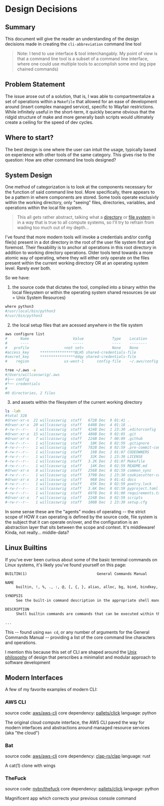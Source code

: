 # Design Decisions

## Summary

This document will give the reader an understanding of the design decisions made in creating the `cli-abbreviation` command line tool

> Note: I tend to use interface & tool interchangably. My point of view is that a command line tool is a subset of a command line interface, where one could use multiple tools to accomplish some end (eg pipe chained commands)

## Problem Statement

The issue arose out of a solution, that is, I was able to compartmentalize a set of operations within a `Makefile` that allowed for an ease of development around (insert complex managed service), specific to Wayfair restrictions. While infinitely useful in the short-term, it quickly became obvious that the ridgid structure of make and more generally bash scripts would ultimately create a ceiling for the speed of dev cycles.

## Where to start?

The best design is one where the user can intuit the usage, typically based on experience with other tools of the same category. This gives rise to the question: How are other command line tools designed?

## System Design

One method of categorization is to look at the components necessary for the function of said command line tool. More specifically, there appears to be a pattern in where components are stored. Some tools operate exclusivly within the working directory, only "seeing" files, directories, variables, and operations within the local file system.

> This all gets rather abstract, talking what a [directory] or [file system] is in a way that is true to all compute systems, so I'll try to refrain from wading too much out of my depth...

[directory]: https://en.wikipedia.org/wiki/Directory_(computing)
[file system]: https://en.wikipedia.org/wiki/File_system

I've found that more modern tools will invoke a credentials and/or config file(s) present in a dot directory in the root of the user file system first and foremost. Their flexability is to anchor all operations in this root directory in addition to working directory operations. Older tools tend towards a more atomic way of operating, where they will either only operate on the files present within the current working directory OR at an operating system level. Rarely ever both.

So we have:
1. the source code that dictates the tool, compiled into a binary within the local filesystem or within the operating system shared resources (ie usr = Unix System Resources)
```bash
where python3
#/usr/local/bin/python3
#/usr/bin/python3
```
2. the local setup files that are acessed anywhere in the file system
```bash
aws configure list
#      Name                    Value             Type    Location
#      ----                    -----             ----    --------
#   profile                <not set>             None    None
#access_key     ****************BLH5 shared-credentials-file
#secret_key     ****************ddqy shared-credentials-file
#    region                us-west-1      config-file    ~/.aws/config

tree ~/.aws -a
#/Users/willcasswrig/.aws
#├── config
#└── credentials
#
#0 directories, 2 files
```
3. and assets within the filesystem of the current working directory
```bash
ls -lah
#total 328
#drwxr-xr-x  21 willcasswrig  staff   672B Dec  9 01:41 .
#drwxr-xr-x  20 willcasswrig  staff   640B Dec  4 01:18 ..
#-rw-r--r--   1 willcasswrig  staff   424B Dec  1 23:30 .editorconfig
#drwxr-xr-x  15 willcasswrig  staff   480B Dec  9 02:05 .git
#drwxr-xr-x   7 willcasswrig  staff   224B Dec  7 00:09 .github
#-rw-r--r--   1 willcasswrig  staff    10K Dec  8 02:59 .gitignore
#-rw-r--r--   1 willcasswrig  staff   782B Dec  8 02:59 .pre-commit-config.yaml
#-rw-r--r--   1 willcasswrig  staff    19B Dec  2 01:07 CODEOWNERS
#-rw-r--r--   1 willcasswrig  staff    32K Dec  1 23:30 LICENSE
#-rw-r--r--   1 willcasswrig  staff   3.2K Dec  2 01:07 Makefile
#-rw-r--r--   1 willcasswrig  staff    14K Dec  8 02:59 README.md
#drwxr-xr-x   8 willcasswrig  staff   256B Dec  8 02:59 common_sync
#-rw-r--r--   1 willcasswrig  staff   379B Dec  1 23:30 cookiecutter-config-file.yml
#drwxr-xr-x   3 willcasswrig  staff    96B Dec  9 01:41 docs
#-rw-r--r--   1 willcasswrig  staff    65K Dec  8 02:59 poetry.lock
#-rw-r--r--   1 willcasswrig  staff   3.6K Dec  8 02:59 pyproject.toml
#-rw-r--r--   1 willcasswrig  staff   697B Dec  8 01:00 requirements.txt
#drwxr-xr-x   7 willcasswrig  staff   224B Dec  8 02:59 scripts
#-rw-r--r--   1 willcasswrig  staff   100B Dec  1 23:30 setup.cfg
```

In some sense these are the "agents" modes of operating -- the strict scope of HOW it can operating is defined by the source code, file system is the subject that it can operate on/over, and the configuration is an abstraction layer that sits between the scope and context. It's middleware! Kinda, not really... middle-data?

## Linux Builtins

If you've ever been curious about some of the basic terminal commands on Linux systems, it's likely you've found yourself on this page:

```txt
BUILTIN(1)                                General Commands Manual

NAME
     builtin, !, %, ., :, @, [, {, }, alias, alloc, bg, bind, bindkey, break, breaksw, builtins, case, cd, chdir, command, complete, continue, default, dirs, do, done, echo, echotc, elif, else, end, endif, endsw, esac, eval, exec, exit, export, false, fc, fg, filetest, fi, for, foreach, getopts, glob, goto, hash, hashstat, history, hup, if, jobid, jobs, kill, limit, local, log, login, logout, ls-F, nice, nohup, notify, onintr, popd, printenv, printf, pushd, pwd, read, readonly, rehash, repeat, return, sched, set, setenv, settc, setty, setvar, shift, source, stop, suspend, switch, telltc, test, then, time, times, trap, true, type, ulimit, umask, unalias, uncomplete, unhash, unlimit, unset, unsetenv, until, wait, where, which, while – shell built-in commands

SYNOPSIS
     See the built-in command description in the appropriate shell manual page.

DESCRIPTION
	 Shell builtin commands are commands that can be executed within the running shell's process.  Note that, in the case of csh(1) builtin commands, the command is executed in a subshell if it occurs as any component of a pipeline except the last.

...
```

This -- found using `man cd`, or any number of arguments for the General Commands Manual -- providing a list of the core command line characters and operations.

I mention this because this set of CLI are shaped around the [Unix philosophy](https://en.wikipedia.org/wiki/Unix_philosophy) of design that perscribes a minimalist and modular approach to software development

## Modern Interfaces

A few of my favorite examples of modern CLI:

### AWS CLI

source code: [aws/aws-cli](https://github.com/aws/aws-cli)
core dependency: [pallets/click](https://github.com/pallets/click)
language: python

The original cloud compute interface, the AWS CLI paved the way for modern interfaces and abstractions around managed resource services (aka "the cloud")

### Bat

source code: [aws/aws-cli](https://github.com/aws/aws-cli)
core dependency: [clap-rs/clap](https://github.com/clap-rs/clap)
language: rust

A cat(1) clone with wings

### TheFuck

source code: [nvbn/thefuck](https://github.com/nvbn/thefuck)
core dependency: [pallets/click](https://github.com/pallets/click)
language: python

Magnificent app which corrects your previous console command
